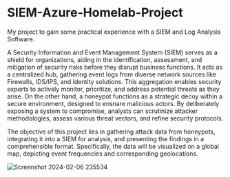 # SIEM-Azure-Homelab-Project
My project to gain some practical experience with a SIEM and Log Analysis Software.

A Security Information and Event Management System (SIEM) serves as a shield for organizations, aiding in the identification, assessment, and mitigation of security risks before they disrupt business functions. It acts as a centralized hub, gathering event logs from diverse network sources like Firewalls, IDS/IPS, and Identity solutions. This aggregation enables security experts to actively monitor, prioritize, and address potential threats as they arise. On the other hand, a honeypot functions as a strategic decoy within a secure environment, designed to ensnare malicious actors. By deliberately exposing a system to compromise, analysts can scrutinize attacker methodologies, assess various threat vectors, and refine security protocols. 

The objective of this project lies in gathering attack data from honeypots, integrating it into a SIEM for analysis, and presenting the findings in a comprehensible format. Specifically, the data will be visualized on a global map, depicting event frequencies and corresponding geolocations.

![Screenshot 2024-02-06 235534](https://github.com/Carumaa/SIEM-Azure-Homelab-Project/assets/159230612/953b4684-9335-49f1-8edf-a725e05f4df3)

